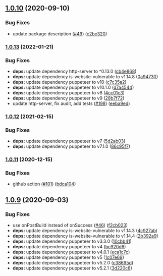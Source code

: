 ## [1.0.10](https://github.com/erezrokah/netlify-plugin-is-website-vulnerable/compare/v1.0.9...v1.0.10) (2020-09-10)


### Bug Fixes

* update package description ([#49](https://github.com/erezrokah/netlify-plugin-is-website-vulnerable/issues/49)) ([c2be320](https://github.com/erezrokah/netlify-plugin-is-website-vulnerable/commit/c2be320dcc44cf4e926ec3705fdc87511cce5741))

### [1.0.13](https://github.com/erezrokah/netlify-plugin-is-website-vulnerable/compare/v1.0.12...v1.0.13) (2022-01-21)


### Bug Fixes

* **deps:** update dependency http-server to ^0.13.0 ([cb4e868](https://github.com/erezrokah/netlify-plugin-is-website-vulnerable/commit/cb4e868c824bcdafa5b0b0c17654c4f6ad3a9892))
* **deps:** update dependency is-website-vulnerable to v1.14.8 ([0a94730](https://github.com/erezrokah/netlify-plugin-is-website-vulnerable/commit/0a9473093dde0485a06230fe04e2295adfa132bf))
* **deps:** update dependency puppeteer to v10 ([c7c35a2](https://github.com/erezrokah/netlify-plugin-is-website-vulnerable/commit/c7c35a25706f066d96f32919317015b9f5087718))
* **deps:** update dependency puppeteer to v10.1.0 ([d7a4544](https://github.com/erezrokah/netlify-plugin-is-website-vulnerable/commit/d7a4544002a9e71d347eed30b4b77646aef066da))
* **deps:** update dependency puppeteer to v8 ([4cc01c3](https://github.com/erezrokah/netlify-plugin-is-website-vulnerable/commit/4cc01c3fef7ab409accc7767dd438f6481104619))
* **deps:** update dependency puppeteer to v9 ([28b7f72](https://github.com/erezrokah/netlify-plugin-is-website-vulnerable/commit/28b7f725423a0df1cd4cd2bbe3ca0f700ea30ab0))
* update http-server, fix audit, add tests ([#198](https://github.com/erezrokah/netlify-plugin-is-website-vulnerable/issues/198)) ([eeba9ed](https://github.com/erezrokah/netlify-plugin-is-website-vulnerable/commit/eeba9ede720eefe6cfa17c5dae067f0a36a23c74))

### [1.0.12](https://www.github.com/erezrokah/netlify-plugin-is-website-vulnerable/compare/v1.0.11...v1.0.12) (2021-02-15)


### Bug Fixes

* **deps:** update dependency puppeteer to v7 ([5d2ab03](https://www.github.com/erezrokah/netlify-plugin-is-website-vulnerable/commit/5d2ab03db176497679706cf138f34e03463258c3))
* **deps:** update dependency puppeteer to v7.1.0 ([86c95f7](https://www.github.com/erezrokah/netlify-plugin-is-website-vulnerable/commit/86c95f7b1621b5c1f5597c5d782e524d806f036d))

### [1.0.11](https://www.github.com/erezrokah/netlify-plugin-is-website-vulnerable/compare/v1.0.10...v1.0.11) (2020-12-15)


### Bug Fixes

* github action ([#101](https://www.github.com/erezrokah/netlify-plugin-is-website-vulnerable/issues/101)) ([bdca104](https://www.github.com/erezrokah/netlify-plugin-is-website-vulnerable/commit/bdca1041f86f42fed9bca3ab3fa0c44fc5a51e5d))

## [1.0.9](https://github.com/erezrokah/netlify-plugin-is-website-vulnerable/compare/v1.0.8...v1.0.9) (2020-09-03)


### Bug Fixes

* use onPostBuild instead of onSuccess ([#46](https://github.com/erezrokah/netlify-plugin-is-website-vulnerable/issues/46)) ([f2cb023](https://github.com/erezrokah/netlify-plugin-is-website-vulnerable/commit/f2cb0238a373e0157d21b11cf489a75a11e89e51))
* **deps:** update dependency is-website-vulnerable to v1.14.3 ([4c927ab](https://github.com/erezrokah/netlify-plugin-is-website-vulnerable/commit/4c927ab598dac26c4dcc341da17aa2da0832b1a2))
* **deps:** update dependency is-website-vulnerable to v1.14.4 ([2b392a9](https://github.com/erezrokah/netlify-plugin-is-website-vulnerable/commit/2b392a9b18c272e06f32c59be34201b8903119ef))
* **deps:** update dependency puppeteer to v3.3.0 ([10cbb41](https://github.com/erezrokah/netlify-plugin-is-website-vulnerable/commit/10cbb41d72d96798e665356bcca26188ec188fe4))
* **deps:** update dependency puppeteer to v4 ([bc920d6](https://github.com/erezrokah/netlify-plugin-is-website-vulnerable/commit/bc920d6addb8fbd9cea8ff90414608214cca0bd6))
* **deps:** update dependency puppeteer to v4.0.1 ([eca1c7c](https://github.com/erezrokah/netlify-plugin-is-website-vulnerable/commit/eca1c7c4e09244d70d6a32ff11e1f55f7fa1fef8))
* **deps:** update dependency puppeteer to v5 ([1c07e69](https://github.com/erezrokah/netlify-plugin-is-website-vulnerable/commit/1c07e690971c4d659cc33c35568a5fcc692a9318))
* **deps:** update dependency puppeteer to v5.2.0 ([c38695d](https://github.com/erezrokah/netlify-plugin-is-website-vulnerable/commit/c38695df1298350dc8a16416079793f34e253e3b))
* **deps:** update dependency puppeteer to v5.2.1 ([3d220c8](https://github.com/erezrokah/netlify-plugin-is-website-vulnerable/commit/3d220c8b01821c444bf574956b00fd15d17fbe53))

